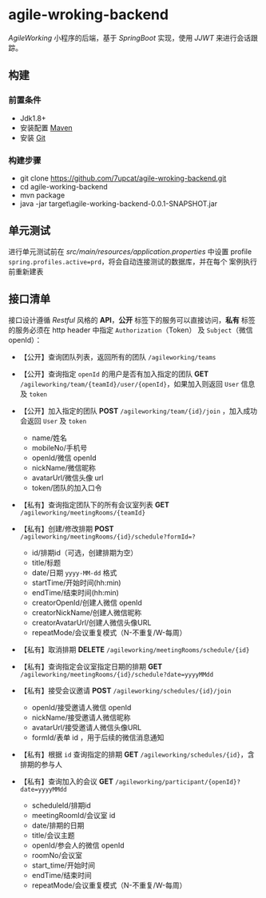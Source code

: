 # agile-wroking-backend

*AgileWorking* 小程序的后端，基于 *SpringBoot* 实现，使用  *JJWT* 来进行会话跟踪。

## 构建

### 前置条件

- Jdk1.8+
- 安装配置 [Maven](http://maven.apache.org/install.html)
- 安装 [Git](https://git-scm.com/downloads)

### 构建步骤

- git clone https://github.com/7upcat/agile-wroking-backend.git
- cd agile-working-backend
- mvn package
- java -jar target\agile-working-backend-0.0.1-SNAPSHOT.jar

## 单元测试

进行单元测试前在 *src/main/resources/application.properties*  中设置 profile  `spring.profiles.active=prd`，将会自动连接测试的数据库，并在每个
案例执行前重新建表

## 接口清单

接口设计遵循 *Restful* 风格的  **API**，**公开** 标签下的服务可以直接访问，**私有** 标签的服务必须在  http header 中指定  `Authorization`（Token） 及 `Subject`（微信 openId）：

- 【公开】查询团队列表，返回所有的团队 `/agileworking/teams`

- 【公开】查询指定 `openId` 的用户是否有加入指定的团队  **GET** `/agileworking/team/{teamId}/user/{openId}`，如果加入则返回 `User` 信息及 `token`

- 【公开】加入指定的团队  **POST** `/agileworking/team/{id}/join` ，加入成功会返回  `User` 及 `token`

  + name/姓名
  + mobileNo/手机号
  + openId/微信 openId
  + nickName/微信昵称
  + avatarUrl/微信头像 url
  + token/团队的加入口令 

- 【私有】查询指定团队下的所有会议室列表  **GET** `/agileworking/meetingRooms/{teamId}`

- 【私有】创建/修改排期  **POST** `/agileworking/meetingRooms/{id}/schedule?formId=?`
  + id/排期id（可选，创建排期为空）
  + title/标题
  + date/日期 `yyyy-MM-dd` 格式
  + startTime/开始时间(hh:min)
  + endTime/结束时间(hh:min)
  + creatorOpenId/创建人微信 openId
  + creatorNickName/创建人微信昵称
  + creatorAvatarUrl/创建人微信头像URL
  + repeatMode/会议重复模式（N-不重复/W-每周）

- 【私有】取消排期  **DELETE** `/agileworking/meetingRooms/schedule/{id}`

- 【私有】查询指定会议室指定日期的排期  **GET** `/agileworking/meetingRooms/{id}/schedule?date=yyyyMMdd`

- 【私有】接受会议邀请  **POST** `/agileworking/schedules/{id}/join`

  + openId/接受邀请人微信 openId
  + nickName/接受邀请人微信昵称
  + avatarUrl/接受邀请人微信头像URL
  + formId/表单 id ，用于后续的微信消息通知

- 【私有】根据 `id` 查询指定的排期  **GET** `/agileworking/schedules/{id}`，含排期的参与人
  
- 【私有】查询加入的会议  **GET** `/agileworking/participant/{openId}?date=yyyyMMdd`

  +  scheduleId/排期id
  +  meetingRoomId/会议室 id
  +  date/排期的日期
  +  title/会议主题
  +  openId/参会人的微信 openId
  +  roomNo/会议室
  +  start_time/开始时间
  +  endTime/结束时间 
  +  repeatMode/会议重复模式（N-不重复/W-每周）  
